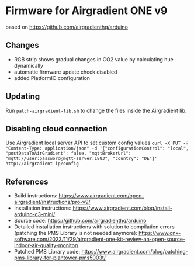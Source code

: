 # Firmware for Airgradient ONE v9

based on https://github.com/airgradienthq/arduino

## Changes
- RGB strip shows gradual changes in CO2 value by calculating hue dynamically
- automatic firmware update check disabled
- added PlatformIO configuration

## Updating
Run `patch-airgradient-lib.sh` to change the files inside the Airgradient lib.

## Disabling cloud connection
Use Airgradient local server API to set custom config values
`curl -X PUT -H "Content-Type: application/json" -d '{"configurationControl": "local", "postDataToAirGradient": false, "mqttBrokerUrl": "mqtt://user:password@mqtt-server:1883", "country": "DE"}' http://airgradient-ip/config`

## References
- Build instructions: https://www.airgradient.com/open-airgradient/instructions/pro-v9/
- Installation instructions: https://www.airgradient.com/blog/install-arduino-c3-mini/
- Source code: https://github.com/airgradienthq/arduino
- Detailed installation instructions with solution to compilation errors (patching the PMS Library is not needed anymore): https://www.cnx-software.com/2023/11/29/airgradient-one-kit-review-an-open-source-indoor-air-quality-monitor/
- Patched PMS Library code: https://www.airgradient.com/blog/patching-pms-library-for-plantower-pms5003t/
